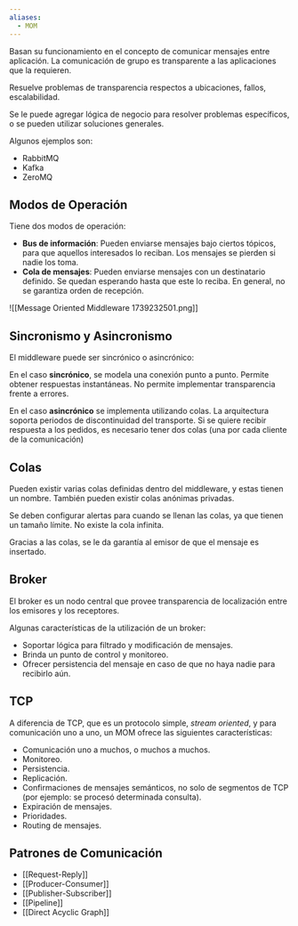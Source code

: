 ```yaml
---
aliases:
  - MOM
---
```


Basan su funcionamiento en el concepto de comunicar mensajes entre aplicación. La comunicación de grupo es transparente a las aplicaciones que la requieren.

Resuelve problemas de transparencia respectos a ubicaciones, fallos, escalabilidad.

Se le puede agregar lógica de negocio para resolver problemas específicos, o se pueden utilizar soluciones generales.

Algunos ejemplos son:

- RabbitMQ
- Kafka
- ZeroMQ

## Modos de Operación

Tiene dos modos de operación:

- **Bus de información**: Pueden enviarse mensajes bajo ciertos tópicos, para que aquellos interesados lo reciban. Los mensajes se pierden si nadie los toma.
- **Cola de mensajes**: Pueden enviarse mensajes con un destinatario definido. Se quedan esperando hasta que este lo reciba. En general, no se garantiza orden de recepción.

![[Message Oriented Middleware 1739232501.png]]

## Sincronismo y Asincronismo

El middleware puede ser sincrónico o asincrónico:

En el caso **sincrónico**, se modela una conexión punto a punto. Permite obtener respuestas instantáneas. No permite implementar transparencia frente a errores.

En el caso **asincrónico** se implementa utilizando colas. La arquitectura soporta periodos de discontinuidad del transporte. Si se quiere recibir respuesta a los pedidos, es necesario tener dos colas (una por cada cliente de la comunicación)

## Colas

Pueden existir varias colas definidas dentro del middleware, y estas tienen un nombre. También pueden existir colas anónimas privadas.

Se deben configurar alertas para cuando se llenan las colas, ya que tienen un tamaño límite. No existe la cola infinita.

Gracias a las colas, se le da garantía al emisor de que el mensaje es insertado.

## Broker

El broker es un nodo central que provee transparencia de localización entre los emisores y los receptores.

Algunas características de la utilización de un broker:

- Soportar lógica para filtrado y modificación de mensajes.
- Brinda un punto de control y monitoreo.
- Ofrecer persistencia del mensaje en caso de que no haya nadie para recibirlo aún.

## TCP

A diferencia de TCP, que es un protocolo simple, *stream oriented*, y para comunicación uno a uno, un MOM ofrece las siguientes características:

- Comunicación uno a muchos, o muchos a muchos.
- Monitoreo.
- Persistencia.
- Replicación.
- Confirmaciones de mensajes semánticos, no solo de segmentos de TCP (por ejemplo: se procesó determinada consulta).
- Expiración de mensajes.
- Prioridades.
- Routing de mensajes.

## Patrones de Comunicación

- [[Request-Reply]]
- [[Producer-Consumer]]
- [[Publisher-Subscriber]]
- [[Pipeline]]
- [[Direct Acyclic Graph]]
